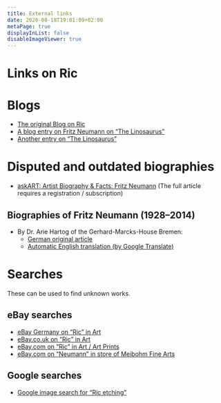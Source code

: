 ```yaml
---
title: External links
date: 2020-08-18T19:01:09+02:00
metaPage: true
displayInList: false
disableImageViewer: true
---
```

Links on Ric
============

# Blogs

*   [The original Blog on Ric](http://ric-unknownartist.blogspot.com/)
*   [A blog entry on Fritz Neumann on “The Linosaurus”](http://gerrie-thefriendlyghost.blogspot.com/2012/02/mystery-prints.html)
*   [Another entry on “The Linosaurus”](http://gerrie-thefriendlyghost.blogspot.com/2012/02/mystery-prints-continued.html)

# Disputed and outdated biographies

* [askART: Artist Biography & Facts: Fritz Neumann](https://www.askart.com/artist/Fritz_Neumann/11057559/Fritz_Neumann.aspx) (The full article requires a registration / subscription)

## Biographies of Fritz Neumann (1928–2014)

*   By Dr. Arie Hartog of the Gerhard-Marcks-House Bremen:
    *   [German original article](https://freundeskreis-kunst.de/?kuenstler_oldenburg=neumann-fritz)
    *   [Automatic English translation (by Google Translate)](https://freundeskreis--kunst-de.translate.goog/?kuenstler_oldenburg=neumann-fritz&_x_tr_sl=auto&_x_tr_tl=de&_x_tr_hl=en&_x_tr_pto)


# Searches

These can be used to find unknown works.

## eBay searches 

*   [eBay Germany on “Ric” in Art](https://www.ebay.de/sch/i.html?_odkw=Ric&_osacat=550&_from=R40&_trksid=p2045573.m570.l1313.TR5.TRC2.A0.H0.XRic+-flair.TRS0&_nkw=Ric+-flair&_sacat=550)
*   [eBay.co.uk on “Ric” in Art](https://www.ebay.co.uk/sch/550/i.html?_from=R40&_nkw=ric+-flair)
*   [eBay.com on “Ric” in Art / Art Prints](https://www.ebay.com/sch/i.html?_from=R40&_trksid=p2499334.m570.l1312&_nkw=Ric&_sacat=360)
*   [eBay.com on “Neumann” in store of Meibohm Fine Arts ](http://www.ebaystores.com/Meibohm-Fine-Arts/_i.html?_nkw=Neumann&submit=Search&_sid=386397461)

## Google searches

*  [Google image search for “Ric etching”](https://www.google.com/search?q=ric+etching&safe=off&source=lnms&tbm=isch&sa=X&ved=2ahUKEwiV1pHxianrAhVLNOwKHYcZBhYQ_AUoAXoECAsQAw&biw=1280&bih=873)
